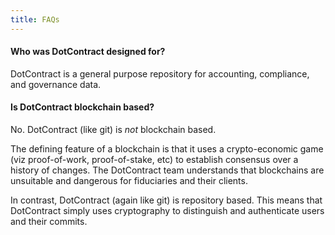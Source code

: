 ```yaml
---
title: FAQs
---
```


#### Who was DotContract designed for?

DotContract is a general purpose repository for accounting, compliance, and governance data.

#### Is DotContract blockchain based?

No. DotContract (like git) is *not* blockchain based.

The defining feature of a blockchain is that it uses a crypto-economic game (viz proof-of-work, proof-of-stake, etc) to establish consensus over a history of changes. The DotContract team understands that blockchains are unsuitable and dangerous for fiduciaries and their clients.

In contrast, DotContract (again like git) is repository based. This means that DotContract simply uses cryptography to distinguish and authenticate users and their commits.